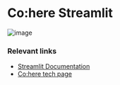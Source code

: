 # Co:here Streamlit


![image](https://user-images.githubusercontent.com/64021988/193038824-214d704b-9676-4f29-8af9-61790e9c38c2.png)


### Relevant links
- [Streamlit Documentation](https://docs.streamlit.io/)
- [Co:here tech page](https://lablab.ai/t/cohere)

